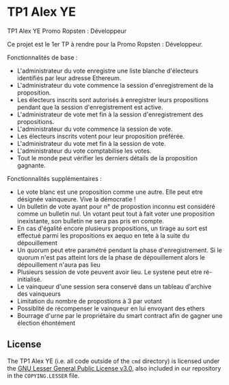 # TP1 Alex YE
TP1 Alex YE 
Promo Ropsten : Développeur

Ce projet est le 1er TP à rendre pour la Promo Ropsten : Développeur.

Fonctionnalités de base :
* L'administrateur du vote enregistre une liste blanche d'électeurs identifiés par leur adresse Ethereum.
* L'administrateur du vote commence la session d'enregistrement de la proposition.
* Les électeurs inscrits sont autorisés à enregistrer leurs propositions pendant que la session d'enregistrement est active.
* L'administrateur de vote met fin à la session d'enregistrement des propositions.
* L'administrateur du vote commence la session de vote.
* Les électeurs inscrits votent pour leur proposition préférée.
* L'administrateur du vote met fin à la session de vote.
* L'administrateur du vote comptabilise les votes.
* Tout le monde peut vérifier les derniers détails de la proposition gagnante.


Fonctionnalités supplémentaires :
* Le vote blanc est une proposition comme une autre. Elle peut etre désignée vainqueure. Vive la démocratie !
* Un bulletin de vote ayant pour n° de propostion inconnu est considéré comme un bulletin nul. Un votant peut tout à fait voter une proposition inexistante, son bulletin ne sera pas pris en compte.
* En cas d'égalité encore plusieurs propositions, un tirage au sort est effectué parmi les propositions ex aequo en tete à la suite du dépouillement
* Un quorum peut etre paramétré pendant la phase d'enregistrement. Si le quorum n'est pas atteint lors de la phase de dépouillement alors le dépouillement n'aura pas lieu
* Plusieurs session de vote peuvent avoir lieu. Le systene peut etre ré-initialisé.
* Le vainqueur d'une session sera conservé dans un tableau d'archive des vainqueurs 
* Limitation du nombre de propostions à 3 par votant
* Possiblité de récompenser le vainqueur en lui envoyant des ethers
* Bourrage d'urne par le propriétaire du smart contract afin de gagner une élection éhontément


## License

The TP1 Alex YE (i.e. all code outside of the `cmd` directory) is licensed under the
[GNU Lesser General Public License v3.0](https://www.gnu.org/licenses/lgpl-3.0.en.html),
also included in our repository in the `COPYING.LESSER` file.
